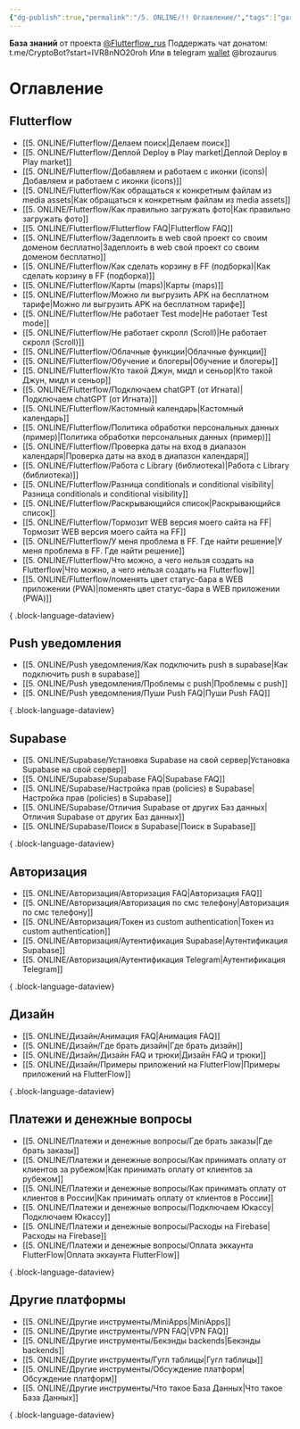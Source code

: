 ```yaml
---
{"dg-publish":true,"permalink":"/5. ONLINE/!! Оглавление/","tags":["gardenEntry"],"created":"2024-10-24T15:23:33.976-03:00","updated":"2024-11-26T13:33:41.013-03:00"}
---
```



**База знаний** от проекта  [@Flutterflow_rus](https://t.me/flutterflow_rus) 
Поддержать чат донатом:
t.me/CryptoBot?start=IVR8nNO20roh
Или в telegram [wallet](https://t.me/wallet) @brozaurus
# Оглавление
## Flutterflow
- [[5. ONLINE/Flutterflow/Делаем поиск\|Делаем поиск]]
- [[5. ONLINE/Flutterflow/Деплой Deploy в Play market\|Деплой Deploy в Play market]]
- [[5. ONLINE/Flutterflow/Добавляем и работаем с иконки (icons)\|Добавляем и работаем с иконки (icons)]]
- [[5. ONLINE/Flutterflow/Как обращаться к конкретным файлам из media assets\|Как обращаться к конкретным файлам из media assets]]
- [[5. ONLINE/Flutterflow/Как правильно загружать фото\|Как правильно загружать фото]]
- [[5. ONLINE/Flutterflow/Flutterflow FAQ\|Flutterflow FAQ]]
- [[5. ONLINE/Flutterflow/Задеплоить в web свой проект со своим доменом бесплатно\|Задеплоить в web свой проект со своим доменом бесплатно]]
- [[5. ONLINE/Flutterflow/Как сделать корзину в FF (подборка)\|Как сделать корзину в FF (подборка)]]
- [[5. ONLINE/Flutterflow/Карты (maps)\|Карты (maps)]]
- [[5. ONLINE/Flutterflow/Можно ли выгрузить APK на бесплатном тарифе\|Можно ли выгрузить APK на бесплатном тарифе]]
- [[5. ONLINE/Flutterflow/Не работает Test mode\|Не работает Test mode]]
- [[5. ONLINE/Flutterflow/Не работает скролл (Scroll)\|Не работает скролл (Scroll)]]
- [[5. ONLINE/Flutterflow/Облачные функции\|Облачные функции]]
- [[5. ONLINE/Flutterflow/Обучение и блогеры\|Обучение и блогеры]]
- [[5. ONLINE/Flutterflow/Кто такой Джун, мидл и сеньор\|Кто такой Джун, мидл и сеньор]]
- [[5. ONLINE/Flutterflow/Подключаем chatGPT (от Игната)\|Подключаем chatGPT (от Игната)]]
- [[5. ONLINE/Flutterflow/Кастомный календарь\|Кастомный календарь]]
- [[5. ONLINE/Flutterflow/Политика обработки персональных данных (пример)\|Политика обработки персональных данных (пример)]]
- [[5. ONLINE/Flutterflow/Проверка даты на вход в диапазон календаря\|Проверка даты на вход в диапазон календаря]]
- [[5. ONLINE/Flutterflow/Работа с Library (библиотека)\|Работа с Library (библиотека)]]
- [[5. ONLINE/Flutterflow/Разница conditionals и conditional visibility\|Разница conditionals и conditional visibility]]
- [[5. ONLINE/Flutterflow/Раскрывающийся список\|Раскрывающийся список]]
- [[5. ONLINE/Flutterflow/Тормозит WEB версия моего сайта на FF\|Тормозит WEB версия моего сайта на FF]]
- [[5. ONLINE/Flutterflow/У меня проблема в FF. Где найти решение\|У меня проблема в FF. Где найти решение]]
- [[5. ONLINE/Flutterflow/Что можно, а чего нельзя создать на Flutterflow\|Что можно, а чего нельзя создать на Flutterflow]]
- [[5. ONLINE/Flutterflow/поменять цвет статус-бара в WEB приложении (PWA)\|поменять цвет статус-бара в WEB приложении (PWA)]]

{ .block-language-dataview}
## Push уведомления
- [[5. ONLINE/Push уведомления/Как подключить push в supabase\|Как подключить push в supabase]]
- [[5. ONLINE/Push уведомления/Проблемы с push\|Проблемы с push]]
- [[5. ONLINE/Push уведомления/Пуши Push FAQ\|Пуши Push FAQ]]

{ .block-language-dataview}

## Supabase

- [[5. ONLINE/Supabase/Установка Supabase на свой сервер\|Установка Supabase на свой сервер]]
- [[5. ONLINE/Supabase/Supabase FAQ\|Supabase FAQ]]
- [[5. ONLINE/Supabase/Настройка прав (policies) в Supabase\|Настройка прав (policies) в Supabase]]
- [[5. ONLINE/Supabase/Отличия Supabase от других Баз данных\|Отличия Supabase от других Баз данных]]
- [[5. ONLINE/Supabase/Поиск в Supabase\|Поиск в Supabase]]

{ .block-language-dataview}

## Авторизация
- [[5. ONLINE/Авторизация/Авторизация FAQ\|Авторизация FAQ]]
- [[5. ONLINE/Авторизация/Авторизация по смс телефону\|Авторизация по смс телефону]]
- [[5. ONLINE/Авторизация/Токен из custom authentication\|Токен из custom authentication]]
- [[5. ONLINE/Авторизация/Аутентификация Supabase\|Аутентификация Supabase]]
- [[5. ONLINE/Авторизация/Аутентификация Telegram\|Аутентификация Telegram]]

{ .block-language-dataview}

## Дизайн
- [[5. ONLINE/Дизайн/Анимация FAQ\|Анимация FAQ]]
- [[5. ONLINE/Дизайн/Где брать дизайн\|Где брать дизайн]]
- [[5. ONLINE/Дизайн/Дизайн FAQ и трюки\|Дизайн FAQ и трюки]]
- [[5. ONLINE/Дизайн/Примеры приложений на FlutterFlow\|Примеры приложений на FlutterFlow]]

{ .block-language-dataview}

## Платежи и денежные вопросы
- [[5. ONLINE/Платежи и денежные вопросы/Где брать заказы\|Где брать заказы]]
- [[5. ONLINE/Платежи и денежные вопросы/Как принимать оплату от клиентов за рубежом\|Как принимать оплату от клиентов за рубежом]]
- [[5. ONLINE/Платежи и денежные вопросы/Как принимать оплату от клиентов в России\|Как принимать оплату от клиентов в России]]
- [[5. ONLINE/Платежи и денежные вопросы/Подключаем Юкассу\|Подключаем Юкассу]]
- [[5. ONLINE/Платежи и денежные вопросы/Расходы на Firebase\|Расходы на Firebase]]
- [[5. ONLINE/Платежи и денежные вопросы/Оплата эккаунта FlutterFlow\|Оплата эккаунта FlutterFlow]]

{ .block-language-dataview}

## Другие платформы
- [[5. ONLINE/Другие инструменты/MiniApps\|MiniApps]]
- [[5. ONLINE/Другие инструменты/VPN FAQ\|VPN FAQ]]
- [[5. ONLINE/Другие инструменты/Бекэнды backends\|Бекэнды backends]]
- [[5. ONLINE/Другие инструменты/Гугл таблицы\|Гугл таблицы]]
- [[5. ONLINE/Другие инструменты/Обсуждение платформ\|Обсуждение платформ]]
- [[5. ONLINE/Другие инструменты/Что такое База Данных\|Что такое База Данных]]

{ .block-language-dataview}

